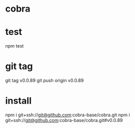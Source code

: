 # cobra

# test
npm test

# git tag
git tag v0.0.89
git push origin v0.0.89

# install
npm i git+ssh://git@github.com:cobra-base/cobra.git
npm i git+ssh://git@github.com:cobra-base/cobra.git#v0.0.89
